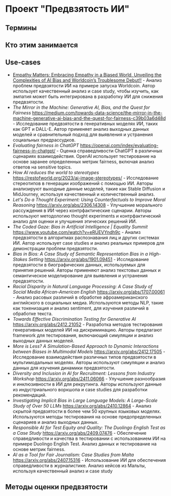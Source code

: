 # **Проект "Предвзятость ИИ"**
## Термины
## Кто этим занимается
## Use-cases
- [Empathy Matters: Embracing Empathy in a Biased World, Unveiling the Complexities of AI Bias and Worldcoin’s Troublesome Debut!!](https://medium.com/@jasminbharadiya/empathy-matters-embracing-empathy-in-a-biased-world-unveiling-the-complexities-of-ai-bias-and-c1c4bfaad9f2) - Анализ проблем предвзятости ИИ на примере запуска Worldcoin. Автор использует качественный анализ и case study, чтобы изучить, как эмпатия может быть интегрирована в разработку ИИ для снижения предвзятости.
- *The Mirror in the Machine: Generative AI, Bias, and the Quest for Fairness*
https://medium.com/towards-data-science/the-mirror-in-the-machine-generative-ai-bias-and-the-quest-for-fairness-c39b03a6d48d - Исследование предвзятости в генеративных моделях ИИ, таких как GPT и DALL-E. Автор применяет анализ выходных данных моделей и сравнительный подход для выявления и устранения социальных предрассудков.
- *Evaluating fairness in ChatGPT*
https://openai.com/index/evaluating-fairness-in-chatgpt/ - Оценка справедливости ChatGPT в различных сценариях взаимодействия. OpenAI использует тестирование на основе заранее определенных метрик fairness, включая анализ ответов на sensitive topics.
- *How AI reduces the world to stereotypes*
https://restofworld.org/2023/ai-image-stereotypes/ - Исследование стереотипов в генерации изображений с помощью ИИ. Авторы анализируют выходные данные моделей, такие как Stable Diffusion и MidJourney, используя качественный и количественный анализ.
- *Let's Do a Thought Experiment: Using Counterfactuals to Improve Moral Reasoning*
https://arxiv.org/abs/2306.14308 - Улучшение морального рассуждения в ИИ через контрфактические сценарии. Авторы используют методологию thought experiments и контрфактический анализ для оценки и улучшения этических решений ИИ.
- *The Coded Gaze: Bias in Artificial Intelligence | Equality Summit*
https://www.youtube.com/watch?v=eRUEVYndh9c - Анализ предвзятости в алгоритмах распознавания лиц и других системах ИИ. Автор использует case studies и анализ реальных примеров для демонстрации проблем предвзятости.
- *Bias in Bios: A Case Study of Semantic Representation Bias in a High-Stakes Setting*
https://arxiv.org/abs/1901.09451 - Исследование предвзятости в биографических данных, используемых для принятия решений. Авторы применяют анализ текстовых данных и семантическое моделирование для выявления и устранения предвзятости.
- *Racial Disparity in Natural Language Processing: A Case Study of Social Media African-American English*
https://arxiv.org/abs/1707.00061 - Анализ расовых различий в обработке афроамериканского английского в социальных медиа. Используются методы NLP, такие как токенизация и анализ sentiment, для изучения различий в обработке текста.
- *Towards Effective Discrimination Testing for Generative AI*
https://arxiv.org/abs/2412.21052 - Разработка методов тестирования генеративных моделей ИИ на дискриминацию. Авторы предлагают framework для тестирования, включающий симуляции и анализ выходных данных моделей.
- *More is Less? A Simulation-Based Approach to Dynamic Interactions between Biases in Multimodal Models*
https://arxiv.org/abs/2412.17505 - Исследование взаимодействия различных типов предвзятости в мультимодальных моделях. Авторы используют симуляции и анализ данных для изучения динамики предвзятости.
- *Diversity and Inclusion in AI for Recruitment: Lessons from Industry Workshop*
https://arxiv.org/abs/2411.06066 - Улучшение разнообразия и инклюзивности в ИИ для рекрутинга. Авторы используют данные из индустриального воркшопа и case studies для разработки рекомендаций.
- *Investigating Implicit Bias in Large Language Models: A Large-Scale Study of Over 50 LLMs*
https://arxiv.org/abs/2410.12864 - Анализ скрытой предвзятости в более чем 50 крупных языковых моделях. Используются методы тестирования на основе предопределенных сценариев и анализ выходных данных.
- *Responsible AI for Test Equity and Quality: The Duolingo English Test as a Case Study*
https://arxiv.org/abs/2409.07476 - Обеспечение справедливости и качества в тестировании с использованием ИИ на примере Duolingo English Test. Анализ данных и тестирование на основе метрик fairness.
- *AI as a Tool for Fair Journalism: Case Studies from Malta*
https://arxiv.org/abs/2407.15316 - Использование ИИ для обеспечения справедливости в журналистике. Анализ кейсов из Мальты, используя качественный анализ и case study
## Методы оценки предвзятости
